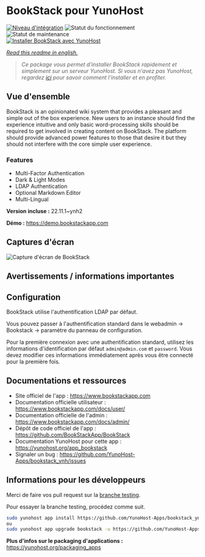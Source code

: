 <!--
N.B.: This README was automatically generated by https://github.com/YunoHost/apps/tree/master/tools/README-generator
It shall NOT be edited by hand.
-->

# BookStack pour YunoHost

[![Niveau d'intégration](https://dash.yunohost.org/integration/bookstack.svg)](https://dash.yunohost.org/appci/app/bookstack) ![Statut du fonctionnement](https://ci-apps.yunohost.org/ci/badges/bookstack.status.svg) ![Statut de maintenance](https://ci-apps.yunohost.org/ci/badges/bookstack.maintain.svg)  
[![Installer BookStack avec YunoHost](https://install-app.yunohost.org/install-with-yunohost.svg)](https://install-app.yunohost.org/?app=bookstack)

*[Read this readme in english.](./README.md)*

> *Ce package vous permet d'installer BookStack rapidement et simplement sur un serveur YunoHost.
Si vous n'avez pas YunoHost, regardez [ici](https://yunohost.org/#/install) pour savoir comment l'installer et en profiter.*

## Vue d'ensemble

BookStack is an opinionated wiki system that provides a pleasant and simple out of the box experience. New users to an instance should find the experience intuitive and only basic word-processing skills should be required to get involved in creating content on BookStack. The platform should provide advanced power features to those that desire it but they should not interfere with the core simple user experience.

### Features

- Multi-Factor Authentication
- Dark & Light Modes
- LDAP Authentication
- Optional Markdown Editor
- Multi-Lingual


**Version incluse :** 22.11.1~ynh2

**Démo :** https://demo.bookstackapp.com

## Captures d'écran

![Capture d'écran de BookStack](./doc/screenshots/bookstack-hero-screenshot.jpg)

## Avertissements / informations importantes

## Configuration

BookStack utilise l'authentification LDAP par défaut.

Vous pouvez passer à l'authentification standard dans le webadmin -> Bookstack -> paramètre du panneau de configuration.

Pour la première connexion avec une authentification standard, utilisez les informations d'identification par défaut `admin@admin.com` et `password`. Vous devez modifier ces informations immédiatement après vous être connecté pour la première fois.

## Documentations et ressources

* Site officiel de l'app : <https://www.bookstackapp.com>
* Documentation officielle utilisateur : <https://www.bookstackapp.com/docs/user/>
* Documentation officielle de l'admin : <https://www.bookstackapp.com/docs/admin/>
* Dépôt de code officiel de l'app : <https://github.com/BookStackApp/BookStack>
* Documentation YunoHost pour cette app : <https://yunohost.org/app_bookstack>
* Signaler un bug : <https://github.com/YunoHost-Apps/bookstack_ynh/issues>

## Informations pour les développeurs

Merci de faire vos pull request sur la [branche testing](https://github.com/YunoHost-Apps/bookstack_ynh/tree/testing).

Pour essayer la branche testing, procédez comme suit.

``` bash
sudo yunohost app install https://github.com/YunoHost-Apps/bookstack_ynh/tree/testing --debug
ou
sudo yunohost app upgrade bookstack -u https://github.com/YunoHost-Apps/bookstack_ynh/tree/testing --debug
```

**Plus d'infos sur le packaging d'applications :** <https://yunohost.org/packaging_apps>
